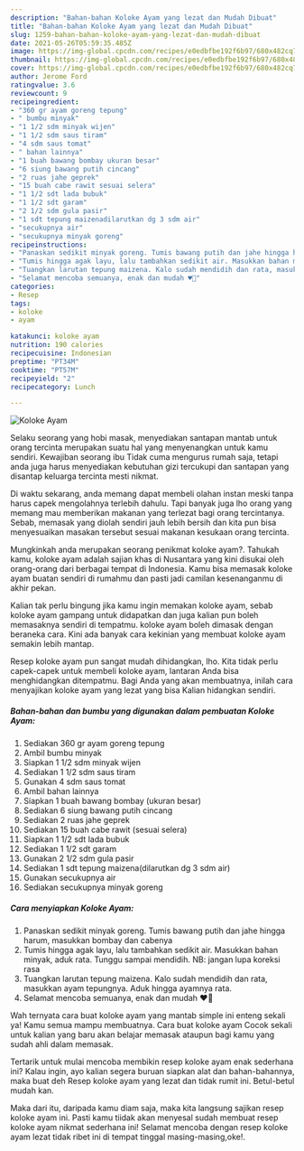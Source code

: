 ```yaml
---
description: "Bahan-bahan Koloke Ayam yang lezat dan Mudah Dibuat"
title: "Bahan-bahan Koloke Ayam yang lezat dan Mudah Dibuat"
slug: 1259-bahan-bahan-koloke-ayam-yang-lezat-dan-mudah-dibuat
date: 2021-05-26T05:59:35.485Z
image: https://img-global.cpcdn.com/recipes/e0edbfbe192f6b97/680x482cq70/koloke-ayam-foto-resep-utama.jpg
thumbnail: https://img-global.cpcdn.com/recipes/e0edbfbe192f6b97/680x482cq70/koloke-ayam-foto-resep-utama.jpg
cover: https://img-global.cpcdn.com/recipes/e0edbfbe192f6b97/680x482cq70/koloke-ayam-foto-resep-utama.jpg
author: Jerome Ford
ratingvalue: 3.6
reviewcount: 9
recipeingredient:
- "360 gr ayam goreng tepung"
- " bumbu minyak"
- "1 1/2 sdm minyak wijen"
- "1 1/2 sdm saus tiram"
- "4 sdm saus tomat"
- " bahan lainnya"
- "1 buah bawang bombay ukuran besar"
- "6 siung bawang putih cincang"
- "2 ruas jahe geprek"
- "15 buah cabe rawit sesuai selera"
- "1 1/2 sdt lada bubuk"
- "1 1/2 sdt garam"
- "2 1/2 sdm gula pasir"
- "1 sdt tepung maizenadilarutkan dg 3 sdm air"
- "secukupnya air"
- "secukupnya minyak goreng"
recipeinstructions:
- "Panaskan sedikit minyak goreng. Tumis bawang putih dan jahe hingga harum, masukkan bombay dan cabenya"
- "Tumis hingga agak layu, lalu tambahkan sedikit air. Masukkan bahan minyak, aduk rata. Tunggu sampai mendidih. NB: jangan lupa koreksi rasa"
- "Tuangkan larutan tepung maizena. Kalo sudah mendidih dan rata, masukkan ayam tepungnya. Aduk hingga ayamnya rata."
- "Selamat mencoba semuanya, enak dan mudah ♥️🙂"
categories:
- Resep
tags:
- koloke
- ayam

katakunci: koloke ayam 
nutrition: 190 calories
recipecuisine: Indonesian
preptime: "PT34M"
cooktime: "PT57M"
recipeyield: "2"
recipecategory: Lunch

---
```



![Koloke Ayam](https://img-global.cpcdn.com/recipes/e0edbfbe192f6b97/680x482cq70/koloke-ayam-foto-resep-utama.jpg)

Selaku seorang yang hobi masak, menyediakan santapan mantab untuk orang tercinta merupakan suatu hal yang menyenangkan untuk kamu sendiri. Kewajiban seorang ibu Tidak cuma mengurus rumah saja, tetapi anda juga harus menyediakan kebutuhan gizi tercukupi dan santapan yang disantap keluarga tercinta mesti nikmat.

Di waktu  sekarang, anda memang dapat membeli olahan instan meski tanpa harus capek mengolahnya terlebih dahulu. Tapi banyak juga lho orang yang memang mau memberikan makanan yang terlezat bagi orang tercintanya. Sebab, memasak yang diolah sendiri jauh lebih bersih dan kita pun bisa menyesuaikan masakan tersebut sesuai makanan kesukaan orang tercinta. 



Mungkinkah anda merupakan seorang penikmat koloke ayam?. Tahukah kamu, koloke ayam adalah sajian khas di Nusantara yang kini disukai oleh orang-orang dari berbagai tempat di Indonesia. Kamu bisa memasak koloke ayam buatan sendiri di rumahmu dan pasti jadi camilan kesenanganmu di akhir pekan.

Kalian tak perlu bingung jika kamu ingin memakan koloke ayam, sebab koloke ayam gampang untuk didapatkan dan juga kalian pun boleh memasaknya sendiri di tempatmu. koloke ayam boleh dimasak dengan beraneka cara. Kini ada banyak cara kekinian yang membuat koloke ayam semakin lebih mantap.

Resep koloke ayam pun sangat mudah dihidangkan, lho. Kita tidak perlu capek-capek untuk membeli koloke ayam, lantaran Anda bisa menghidangkan ditempatmu. Bagi Anda yang akan membuatnya, inilah cara menyajikan koloke ayam yang lezat yang bisa Kalian hidangkan sendiri.

<!--inarticleads1-->

##### Bahan-bahan dan bumbu yang digunakan dalam pembuatan Koloke Ayam:

1. Sediakan 360 gr ayam goreng tepung
1. Ambil  bumbu minyak
1. Siapkan 1 1/2 sdm minyak wijen
1. Sediakan 1 1/2 sdm saus tiram
1. Gunakan 4 sdm saus tomat
1. Ambil  bahan lainnya
1. Siapkan 1 buah bawang bombay (ukuran besar)
1. Sediakan 6 siung bawang putih cincang
1. Sediakan 2 ruas jahe geprek
1. Sediakan 15 buah cabe rawit (sesuai selera)
1. Siapkan 1 1/2 sdt lada bubuk
1. Sediakan 1 1/2 sdt garam
1. Gunakan 2 1/2 sdm gula pasir
1. Sediakan 1 sdt tepung maizena(dilarutkan dg 3 sdm air)
1. Gunakan secukupnya air
1. Sediakan secukupnya minyak goreng




<!--inarticleads2-->

##### Cara menyiapkan Koloke Ayam:

1. Panaskan sedikit minyak goreng. Tumis bawang putih dan jahe hingga harum, masukkan bombay dan cabenya
1. Tumis hingga agak layu, lalu tambahkan sedikit air. Masukkan bahan minyak, aduk rata. Tunggu sampai mendidih. NB: jangan lupa koreksi rasa
1. Tuangkan larutan tepung maizena. Kalo sudah mendidih dan rata, masukkan ayam tepungnya. Aduk hingga ayamnya rata.
1. Selamat mencoba semuanya, enak dan mudah ♥️🙂




Wah ternyata cara buat koloke ayam yang mantab simple ini enteng sekali ya! Kamu semua mampu membuatnya. Cara buat koloke ayam Cocok sekali untuk kalian yang baru akan belajar memasak ataupun bagi kamu yang sudah ahli dalam memasak.

Tertarik untuk mulai mencoba membikin resep koloke ayam enak sederhana ini? Kalau ingin, ayo kalian segera buruan siapkan alat dan bahan-bahannya, maka buat deh Resep koloke ayam yang lezat dan tidak rumit ini. Betul-betul mudah kan. 

Maka dari itu, daripada kamu diam saja, maka kita langsung sajikan resep koloke ayam ini. Pasti kamu tiidak akan menyesal sudah membuat resep koloke ayam nikmat sederhana ini! Selamat mencoba dengan resep koloke ayam lezat tidak ribet ini di tempat tinggal masing-masing,oke!.

